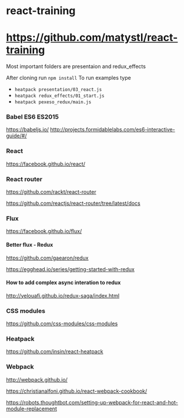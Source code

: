 # react-training
# https://github.com/matystl/react-training

Most important folders are presentaion and redux_effects

After cloning run `npm install`
To run examples type
 - `heatpack presentation/03_react.js`
 - `heatpack redux_effects/01_start.js`
 - `heatpack pexeso_redux/main.js`

### Babel ES6 ES2015
https://babeljs.io/
http://projects.formidablelabs.com/es6-interactive-guide/#/

### React
https://facebook.github.io/react/

### React router
https://github.com/rackt/react-router

https://github.com/reactjs/react-router/tree/latest/docs

### Flux
https://facebook.github.io/flux/
#### Better flux - Redux
https://github.com/gaearon/redux

https://egghead.io/series/getting-started-with-redux

#### How to add complex async interation to redux
http://yelouafi.github.io/redux-saga/index.html

### CSS modules
https://github.com/css-modules/css-modules

### Heatpack
https://github.com/insin/react-heatpack

### Webpack
http://webpack.github.io/

https://christianalfoni.github.io/react-webpack-cookbook/

https://robots.thoughtbot.com/setting-up-webpack-for-react-and-hot-module-replacement
